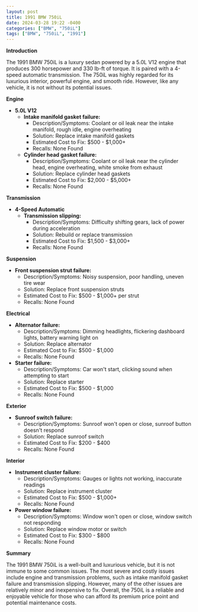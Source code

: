 ```yaml
---
layout: post
title: 1991 BMW 750iL
date: 2024-03-28 19:22 -0400
categories: ["BMW", "750iL"]
tags: ["BMW", "750iL", "1991"]
---
```

**Introduction**

The 1991 BMW 750iL is a luxury sedan powered by a 5.0L V12 engine that produces 300 horsepower and 330 lb-ft of torque. It is paired with a 4-speed automatic transmission. The 750iL was highly regarded for its luxurious interior, powerful engine, and smooth ride. However, like any vehicle, it is not without its potential issues.

**Engine**

- **5.0L V12**
    - **Intake manifold gasket failure:**
        - Description/Symptoms: Coolant or oil leak near the intake manifold, rough idle, engine overheating
        - Solution: Replace intake manifold gaskets
        - Estimated Cost to Fix: $500 - $1,000+
        - Recalls: None Found
    - **Cylinder head gasket failure:**
        - Description/Symptoms: Coolant or oil leak near the cylinder head, engine overheating, white smoke from exhaust
        - Solution: Replace cylinder head gaskets
        - Estimated Cost to Fix: $2,000 - $5,000+
        - Recalls: None Found

**Transmission**

- **4-Speed Automatic**
    - **Transmission slipping:**
        - Description/Symptoms: Difficulty shifting gears, lack of power during acceleration
        - Solution: Rebuild or replace transmission
        - Estimated Cost to Fix: $1,500 - $3,000+
        - Recalls: None Found

**Suspension**

- **Front suspension strut failure:**
    - Description/Symptoms: Noisy suspension, poor handling, uneven tire wear
    - Solution: Replace front suspension struts
    - Estimated Cost to Fix: $500 - $1,000+ per strut
    - Recalls: None Found

**Electrical**

- **Alternator failure:**
    - Description/Symptoms: Dimming headlights, flickering dashboard lights, battery warning light on
    - Solution: Replace alternator
    - Estimated Cost to Fix: $500 - $1,000
    - Recalls: None Found
- **Starter failure:**
    - Description/Symptoms: Car won't start, clicking sound when attempting to start
    - Solution: Replace starter
    - Estimated Cost to Fix: $500 - $1,000
    - Recalls: None Found

**Exterior**

- **Sunroof switch failure:**
    - Description/Symptoms: Sunroof won't open or close, sunroof button doesn't respond
    - Solution: Replace sunroof switch
    - Estimated Cost to Fix: $200 - $400
    - Recalls: None Found

**Interior**

- **Instrument cluster failure:**
    - Description/Symptoms: Gauges or lights not working, inaccurate readings
    - Solution: Replace instrument cluster
    - Estimated Cost to Fix: $500 - $1,000+
    - Recalls: None Found
- **Power window failure:**
    - Description/Symptoms: Window won't open or close, window switch not responding
    - Solution: Replace window motor or switch
    - Estimated Cost to Fix: $300 - $800
    - Recalls: None Found

**Summary**

The 1991 BMW 750iL is a well-built and luxurious vehicle, but it is not immune to some common issues. The most severe and costly issues include engine and transmission problems, such as intake manifold gasket failure and transmission slipping. However, many of the other issues are relatively minor and inexpensive to fix. Overall, the 750iL is a reliable and enjoyable vehicle for those who can afford its premium price point and potential maintenance costs.
